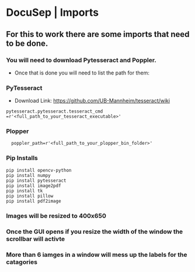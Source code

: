 # DocuSep | Imports
## For this to work there are some imports that need to be done.
### You will need to download Pytesseract and Poppler.
- Once that is done you will need to list the path for them:
### PyTesseract
- Download Link: https://github.com/UB-Mannheim/tesseract/wiki
```
pytesseract.pytesseract.tesseract_cmd =r'<full_path_to_your_tesseract_executable>'
```
### Plopper
```
  poppler_path=r'<full_path_to_your_plopper_bin_folder>'
```
### Pip Installs
```
pip install opencv-python
pip install numpy
pip install pytesseract
pip install image2pdf
pip install tk
pip install pillow
pip install pdf2image
```
### Images will be resized to 400x650
### Once the GUI opens if you resize the width of the window the scrollbar will activte
### More than 6 iamges in a window will mess up the labels for the catagories
